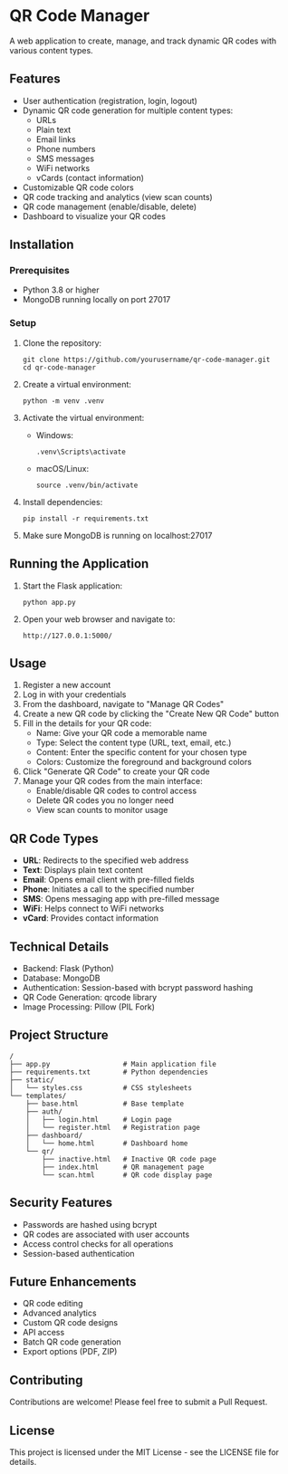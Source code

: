 # QR Code Manager

A web application to create, manage, and track dynamic QR codes with various content types.

## Features

- User authentication (registration, login, logout)
- Dynamic QR code generation for multiple content types:
  - URLs
  - Plain text
  - Email links
  - Phone numbers
  - SMS messages
  - WiFi networks
  - vCards (contact information)
- Customizable QR code colors
- QR code tracking and analytics (view scan counts)
- QR code management (enable/disable, delete)
- Dashboard to visualize your QR codes

## Installation

### Prerequisites

- Python 3.8 or higher
- MongoDB running locally on port 27017

### Setup

1. Clone the repository:
   ```
   git clone https://github.com/yourusername/qr-code-manager.git
   cd qr-code-manager
   ```

2. Create a virtual environment:
   ```
   python -m venv .venv
   ```

3. Activate the virtual environment:
   - Windows:
     ```
     .venv\Scripts\activate
     ```
   - macOS/Linux:
     ```
     source .venv/bin/activate
     ```

4. Install dependencies:
   ```
   pip install -r requirements.txt
   ```

5. Make sure MongoDB is running on localhost:27017

## Running the Application

1. Start the Flask application:
   ```
   python app.py
   ```

2. Open your web browser and navigate to:
   ```
   http://127.0.0.1:5000/
   ```

## Usage

1. Register a new account
2. Log in with your credentials
3. From the dashboard, navigate to "Manage QR Codes"
4. Create a new QR code by clicking the "Create New QR Code" button
5. Fill in the details for your QR code:
   - Name: Give your QR code a memorable name
   - Type: Select the content type (URL, text, email, etc.)
   - Content: Enter the specific content for your chosen type
   - Colors: Customize the foreground and background colors
6. Click "Generate QR Code" to create your QR code
7. Manage your QR codes from the main interface:
   - Enable/disable QR codes to control access
   - Delete QR codes you no longer need
   - View scan counts to monitor usage

## QR Code Types

- **URL**: Redirects to the specified web address
- **Text**: Displays plain text content
- **Email**: Opens email client with pre-filled fields
- **Phone**: Initiates a call to the specified number
- **SMS**: Opens messaging app with pre-filled message
- **WiFi**: Helps connect to WiFi networks
- **vCard**: Provides contact information

## Technical Details

- Backend: Flask (Python)
- Database: MongoDB
- Authentication: Session-based with bcrypt password hashing
- QR Code Generation: qrcode library
- Image Processing: Pillow (PIL Fork)

## Project Structure

```
/
├── app.py                  # Main application file
├── requirements.txt        # Python dependencies
├── static/
│   └── styles.css          # CSS stylesheets
└── templates/
    ├── base.html           # Base template
    ├── auth/
    │   ├── login.html      # Login page
    │   └── register.html   # Registration page
    ├── dashboard/
    │   └── home.html       # Dashboard home
    └── qr/
        ├── inactive.html   # Inactive QR code page
        ├── index.html      # QR management page
        └── scan.html       # QR code display page
```

## Security Features

- Passwords are hashed using bcrypt
- QR codes are associated with user accounts
- Access control checks for all operations
- Session-based authentication

## Future Enhancements

- QR code editing
- Advanced analytics
- Custom QR code designs
- API access
- Batch QR code generation
- Export options (PDF, ZIP)

## Contributing

Contributions are welcome! Please feel free to submit a Pull Request.

## License

This project is licensed under the MIT License - see the LICENSE file for details.